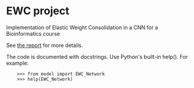 # EWC project
Implementation of Elastic Weight Consolidation in a CNN for a 
Bioinformatics course

See [the report](report/) for more details.

The code is documented with docstrings. Use Python's built-in 
help(). For example:

```
    >>> from model import EWC_Network
    >>> help(EWC_Network)
```
